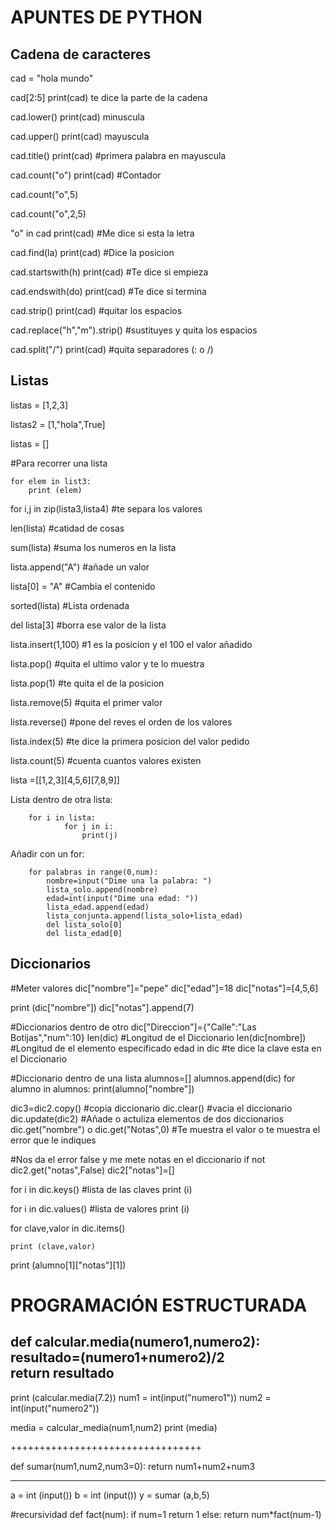 # APUNTES DE PYTHON
## Cadena de caracteres
cad = "hola mundo"

cad[2:5] print(cad) te dice la parte de la cadena

cad.lower() print(cad) minuscula

cad.upper() print(cad) mayuscula

cad.title() print(cad) #primera palabra en mayuscula

cad.count("o") print(cad) #Contador

cad.count("o",5)

cad.count("o",2,5)

"o" in cad  print(cad) #Me dice si esta la letra

cad.find(la) print(cad) #Dice la posicion

cad.startswith(h) print(cad) #Te dice si empieza

cad.endswith(do) print(cad) #Te dice si termina

cad.strip() print(cad) #quitar los espacios

cad.replace("h","m").strip() #sustituyes y quita los espacios

cad.split("/") print(cad) #quita separadores (: o /)



## Listas

listas = [1,2,3]

listas2 = [1,"hola",True]

listas = []

#Para recorrer una lista
	
	for elem in list3:
		print (elem)

for i,j in zip(lista3,lista4) #te separa los valores

len(lista) #catidad de cosas

sum(lista) #suma los numeros en la lista

lista.append("A") #añade un valor

lista[0] = "A" #Cambia el contenido

sorted(lista) #Lista ordenada

del lista[3] #borra ese valor de la lista

lista.insert(1,100) #1 es la posicion y el 100 el valor añadido

lista.pop() #quita el ultimo valor y te lo muestra

lista.pop(1) #te quita el de la posicion

lista.remove(5) #quita el primer valor

lista.reverse() #pone del reves el orden de los valores

lista.index(5) #te dice la primera posicion del valor pedido

lista.count(5) #cuenta cuantos valores existen

lista =[[1,2,3][4,5,6][7,8,9]]

Lista dentro de otra lista:

        for i in lista:
                for j in i:	
 	                print(j)

Añadir con un for:

        for palabras in range(0,num):
	        nombre=input("Dime una la palabra: ")
	        lista_solo.append(nombre)
	        edad=int(input("Dime una edad: "))
	        lista_edad.append(edad)
	        lista_conjunta.append(lista_solo+lista_edad)
	        del lista_solo[0]
	        del lista_edad[0]


## Diccionarios

#Meter valores
dic["nombre"]="pepe"
dic["edad"]=18
dic["notas"]=[4,5,6]

print (dic["nombre"])
dic["notas"].append(7)

#Diccionarios dentro de otro
dic["Direccion"]={"Calle":"Las Botijas","num":10}
len(dic) #Longitud de el Diccionario
len(dic[nombre]) #Longitud de el elemento especificado
edad in dic #te dice la clave esta en el Diccionario

#Diccionario dentro de una lista
alumnos=[]
alumnos.append(dic)
for alumno in alumnos:
    print(alumno["nombre"])

dic3=dic2.copy() #copia diccionario
dic.clear() #vacia el diccionario
dic.update(dic2) #Añade o actuliza elementos de dos diccionarios
dic.get("nombre") o dic.get("Notas",0) #Te muestra el valor o te muestra el error que le indiques

#Nos da el error false y me mete notas en el diccionario
if not dic2.get("notas",False)
    dic2["notas"]=[]

for i in dic.keys() #lista de las claves
    print (i)

for i in dic.values() #lista de valores
    print (i)

for clave,valor in dic.items()

    print (clave,valor)

print (alumno[1]["notas"][1])

# PROGRAMACIÓN ESTRUCTURADA

def calcular.media(numero1,numero2):
    resultado=(numero1+numero2)/2  
    return resultado
---------------------------------

print (calcular.media(7.2))
num1 = int(input("numero1"))
num2 = int(input("numero2"))

media = calcular_media(num1,num2)
print (media)


+++++++++++++++++++++++++++++++++

def sumar(num1,num2,num3=0):
    return num1+num2+num3

---------------------------------
a = int (input())
b = int (input())
y = sumar (a,b,5)

#recursividad
def fact(num):
    if num=1
        return 1
    else:
        return num*fact(num-1)


